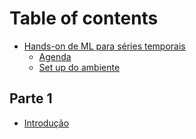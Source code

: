 # Table of contents

* [Hands-on de ML para séries temporais](README.md)
    * [Agenda](agenda.md)
    * [Set up do ambiente](set_up_ambiente.md)

## Parte 1
* [Introdução](introducao/introducao.md)